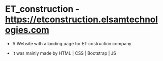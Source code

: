 # ET_construction - https://etconstruction.elsamtechnologies.com

- A Website with a landing page for ET costruction company

- It was mainly made by HTML | CSS | Bootstrap | JS
